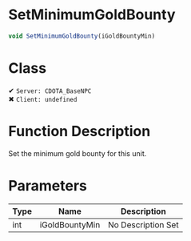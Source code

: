 # SetMinimumGoldBounty
```js	
void SetMinimumGoldBounty(iGoldBountyMin)
```
# Class
✔ `Server: CDOTA_BaseNPC`  
✖ `Client: undefined`  

# Function Description
Set the minimum gold bounty for this unit.
# Parameters
Type|Name|Description
--|--|--
int|iGoldBountyMin|No Description Set
